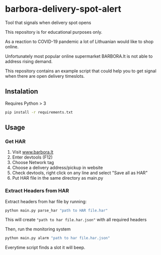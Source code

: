 # barbora-delivery-spot-alert

Tool that signals when delivery spot opens

This repository is for educational purposes only.

As a reaction to COVID-19 pandemic a lot of Lithuanian would like to shop online.

Unfortunately most popular online supermarket BARBORA.lt is not able to address rising demand.

This repository contains an example script that could help you to get signal when there are open delivery timeslots.


## Instalation

Requires Python > 3

```sh
pip install -r requirements.txt
```

## Usage

### Get HAR

1. Visit www.barbora.lt
2. Enter devtools (F12)
3. Choose Network tag
4. Choose a delivery address/pickup in website
5. Check devtools, right click on any line and select "Save all as HAR"
6. Put HAR file in the same directory as main.py

### Extract Headers from HAR


Extract headers from har file by running:
```sh
python main.py parse_har "path to HAR file.har"
```

This will create `"path to har file.har.json"` with all required headers


Then, run the monitoring system
```sh
python main.py alarm "path to har file.har.json"
```

Everytime script finds a slot it will beep.
